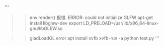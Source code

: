 
'''
>> env.render() 报错. ERROR: could not initialize GLFW
apt-get install  libglew-dev
export LD_PRELOAD=/usr/lib/x86_64-linux-gnu/libGLEW.so

>> gladLoadGL error
apt install xvfb
xvfb-run -a python test.py
'''